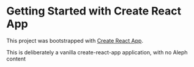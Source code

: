 # Getting Started with Create React App

This project was bootstrapped with [Create React App](https://github.com/facebook/create-react-app).

This is deliberately a vanilla create-react-app application, with no Aleph content
